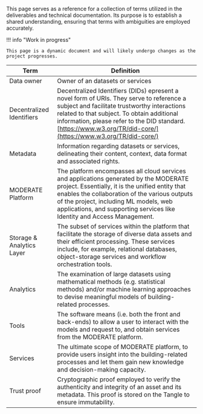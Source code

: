 This page serves as a reference for a collection of terms utilized in the deliverables and technical documentation. Its purpose is to establish a shared understanding, ensuring that terms with ambiguities are employed accurately.

!!! info "Work in progress"

    This page is a dynamic document and will likely undergo changes as the project progresses.

| Term     | Definition                           |
| -------- | ------------------------------------ |
| Data owner | Owner of an datasets or services |
| Decentralized Identifiers  | Decentralized Identifiers (DIDs) epresent a novel form of URIs. They serve to reference a subject and facilitate trustworthy interactions related to that subject. To obtain additional information, please refer to the DID standard. [https://www.w3.org/TR/did-core/](https://www.w3.org/TR/did-core/) |
| Metadata | Information regarding datasets or services, delineating their content, context, data format and associated rights. |  
| MODERATE Platform | The platform encompasses all cloud services and applications generated by the MODERATE project. Essentially, it is the unified entity that enables the collaboration of the various outputs of the project, including ML models, web applications, and supporting services like Identity and Access Management. |
| Storage & Analytics Layer | The subset of services within the platform that facilitate the storage of diverse data assets and their efficient processing. These services include, for example, relational databases, object-storage services and workflow orchestration tools. |
| Analytics | The examination of large datasets using mathematical methods (e.g. statistical methods) and/or machine learning approaches to devise meaningful models of building-related processes. |
| Tools | The software means (i.e. both the front and back-ends) to allow a user to interact with the models and request to, and obtain services from the MODERATE platform. | 
| Services | The ultimate scope of MODERATE platform, to provide users insight into the building-related processes and let them gain new knowledge and decision-making capacity. | 
| Trust proof | Cryptographic proof employed to verify the authenticity and integrity of an asset and its metadata. This proof is stored on the Tangle to ensure immutability. |